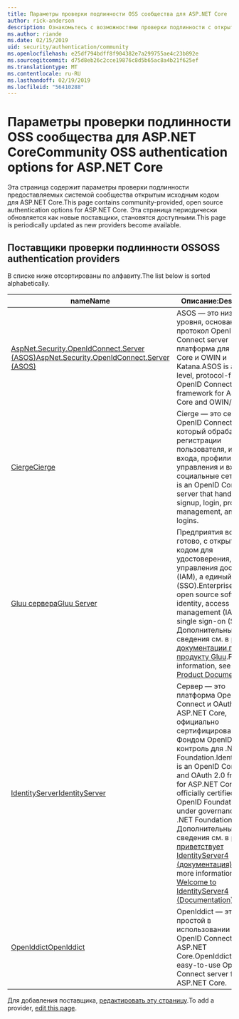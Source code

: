 ```yaml
---
title: Параметры проверки подлинности OSS сообщества для ASP.NET Core
author: rick-anderson
description: Ознакомьтесь с возможностями проверки подлинности с открытым исходным кодом ASP.NET Core.
ms.author: riande
ms.date: 02/15/2019
uid: security/authentication/community
ms.openlocfilehash: e25df794bdff8f904382e7a299755ae4c23b892e
ms.sourcegitcommit: d75d8eb26c2cce19876c8d5b65ac8a4b21f625ef
ms.translationtype: MT
ms.contentlocale: ru-RU
ms.lasthandoff: 02/19/2019
ms.locfileid: "56410288"
---
```

# <a name="community-oss-authentication-options-for-aspnet-core"></a><span data-ttu-id="15ec1-103">Параметры проверки подлинности OSS сообщества для ASP.NET Core</span><span class="sxs-lookup"><span data-stu-id="15ec1-103">Community OSS authentication options for ASP.NET Core</span></span>

<span data-ttu-id="15ec1-104">Эта страница содержит параметры проверки подлинности предоставляемых системой сообщества открытым исходным кодом для ASP.NET Core.</span><span class="sxs-lookup"><span data-stu-id="15ec1-104">This page contains community-provided, open source authentication options for ASP.NET Core.</span></span> <span data-ttu-id="15ec1-105">Эта страница периодически обновляется как новые поставщики, становятся доступными.</span><span class="sxs-lookup"><span data-stu-id="15ec1-105">This page is periodically updated as new providers become available.</span></span>

## <a name="oss-authentication-providers"></a><span data-ttu-id="15ec1-106">Поставщики проверки подлинности OSS</span><span class="sxs-lookup"><span data-stu-id="15ec1-106">OSS authentication providers</span></span>

<span data-ttu-id="15ec1-107">В списке ниже отсортированы по алфавиту.</span><span class="sxs-lookup"><span data-stu-id="15ec1-107">The list below is sorted alphabetically.</span></span>

| <span data-ttu-id="15ec1-108">name</span><span class="sxs-lookup"><span data-stu-id="15ec1-108">Name</span></span> | <span data-ttu-id="15ec1-109">Описание:</span><span class="sxs-lookup"><span data-stu-id="15ec1-109">Description</span></span> |
| ---- | ----------- |
| [<span data-ttu-id="15ec1-110">AspNet.Security.OpenIdConnect.Server (ASOS)</span><span class="sxs-lookup"><span data-stu-id="15ec1-110">AspNet.Security.OpenIdConnect.Server (ASOS)</span></span>](https://github.com/aspnet-contrib/AspNet.Security.OpenIdConnect.Server) | <span data-ttu-id="15ec1-111">ASOS — это низкого уровня, основанная на протокол OpenID Connect server платформа для ASP.NET Core и OWIN и Katana.</span><span class="sxs-lookup"><span data-stu-id="15ec1-111">ASOS is a low-level, protocol-first OpenID Connect server framework for ASP.NET Core and OWIN/Katana.</span></span> |
| [<span data-ttu-id="15ec1-112">Cierge</span><span class="sxs-lookup"><span data-stu-id="15ec1-112">Cierge</span></span>](https://github.com/pwdless/Cierge) | <span data-ttu-id="15ec1-113">Cierge — это сервер, OpenID Connect, который обрабатывает регистрации пользователя, имя входа, профили, управления и входа в социальные сети.</span><span class="sxs-lookup"><span data-stu-id="15ec1-113">Cierge is an OpenID Connect server that handles user signup, login, profiles, management, and social logins.</span></span> |
| [<span data-ttu-id="15ec1-114">Gluu сервера</span><span class="sxs-lookup"><span data-stu-id="15ec1-114">Gluu Server</span></span>](https://gluu.org/) | <span data-ttu-id="15ec1-115">Предприятия все будет готово, с открытым кодом для удостоверения, управления доступом (IAM), а единый вход (SSO).</span><span class="sxs-lookup"><span data-stu-id="15ec1-115">Enterprise ready, open source software for identity, access management (IAM), and single sign-on (SSO).</span></span> <span data-ttu-id="15ec1-116">Дополнительные сведения см. в разделе [документации по продукту Gluu](https://gluu.org/docs/).</span><span class="sxs-lookup"><span data-stu-id="15ec1-116">For more information, see the [Gluu Product Documentation](https://gluu.org/docs/).</span></span> |
| [<span data-ttu-id="15ec1-117">IdentityServer</span><span class="sxs-lookup"><span data-stu-id="15ec1-117">IdentityServer</span></span>](https://identityserver.io/) | <span data-ttu-id="15ec1-118">Сервер — это платформа OpenID Connect и OAuth 2.0, для ASP.NET Core, официально сертифицирована Фондом OpenID и под контроль для .NET Foundation.</span><span class="sxs-lookup"><span data-stu-id="15ec1-118">IdentityServer is an OpenID Connect and OAuth 2.0 framework for ASP.NET Core, officially certified by the OpenID Foundation and under governance of the .NET Foundation.</span></span> <span data-ttu-id="15ec1-119">Дополнительные сведения см. в разделе [приветствует IdentityServer4 (документация)](https://identityserver4.readthedocs.io/en/latest/).</span><span class="sxs-lookup"><span data-stu-id="15ec1-119">For more information, see [Welcome to IdentityServer4 (Documentation)](https://identityserver4.readthedocs.io/en/latest/).</span></span> |
| [<span data-ttu-id="15ec1-120">OpenIddict</span><span class="sxs-lookup"><span data-stu-id="15ec1-120">OpenIddict</span></span>](https://github.com/openiddict/openiddict-core) | <span data-ttu-id="15ec1-121">OpenIddict — это простой в использовании сервер OpenID Connect для ASP.NET Core.</span><span class="sxs-lookup"><span data-stu-id="15ec1-121">OpenIddict is an easy-to-use OpenID Connect server for ASP.NET Core.</span></span> |

<span data-ttu-id="15ec1-122">Для добавления поставщика, [редактировать эту страницу](https://github.com/login?return_to=https%3A%2F%2Fgithub.com%2Faspnet%2FDocs%2Fedit%2Fmaster%2Faspnetcore%2Fsecurity%2Fauthentication%2Fcommunity.md).</span><span class="sxs-lookup"><span data-stu-id="15ec1-122">To add a provider, [edit this page](https://github.com/login?return_to=https%3A%2F%2Fgithub.com%2Faspnet%2FDocs%2Fedit%2Fmaster%2Faspnetcore%2Fsecurity%2Fauthentication%2Fcommunity.md).</span></span>
